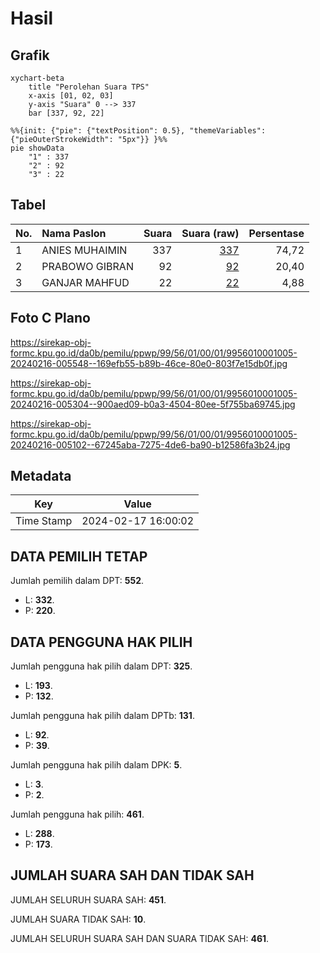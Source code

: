 # Hasil

## Grafik

```mermaid
xychart-beta
    title "Perolehan Suara TPS"
    x-axis [01, 02, 03]
    y-axis "Suara" 0 --> 337
    bar [337, 92, 22]
```

```mermaid
%%{init: {"pie": {"textPosition": 0.5}, "themeVariables": {"pieOuterStrokeWidth": "5px"}} }%%
pie showData
    "1" : 337
    "2" : 92
    "3" : 22
```

## Tabel

| No. | Nama Paslon    | Suara | Suara (raw) | Persentase |
|:--- |:-------------- | -----:| -----------:| ----------:|
| 1   | ANIES MUHAIMIN | 337   | [337][p-1]  | 74,72      |
| 2   | PRABOWO GIBRAN | 92    | [92][p-2]   | 20,40      |
| 3   | GANJAR MAHFUD  | 22    | [22][p-3]   | 4,88       |


[p-1]: https://github.com/gigit-pemilu/pemilu-2024-99-luar-negeri/blob/main/pilpres/hitung-suara/sub/99-luar-negeri/sub/56-kairo-mesir/sub/01-kairo-mesir/sub/0001-kairo-mesir/sub/005-tps-004/sub/paslon-1.txt
[p-2]: https://github.com/gigit-pemilu/pemilu-2024-99-luar-negeri/blob/main/pilpres/hitung-suara/sub/99-luar-negeri/sub/56-kairo-mesir/sub/01-kairo-mesir/sub/0001-kairo-mesir/sub/005-tps-004/sub/paslon-2.txt
[p-3]: https://github.com/gigit-pemilu/pemilu-2024-99-luar-negeri/blob/main/pilpres/hitung-suara/sub/99-luar-negeri/sub/56-kairo-mesir/sub/01-kairo-mesir/sub/0001-kairo-mesir/sub/005-tps-004/sub/paslon-3.txt

## Foto C Plano

https://sirekap-obj-formc.kpu.go.id/da0b/pemilu/ppwp/99/56/01/00/01/9956010001005-20240216-005548--169efb55-b89b-46ce-80e0-803f7e15db0f.jpg

https://sirekap-obj-formc.kpu.go.id/da0b/pemilu/ppwp/99/56/01/00/01/9956010001005-20240216-005304--900aed09-b0a3-4504-80ee-5f755ba69745.jpg

https://sirekap-obj-formc.kpu.go.id/da0b/pemilu/ppwp/99/56/01/00/01/9956010001005-20240216-005102--67245aba-7275-4de6-ba90-b12586fa3b24.jpg


## Metadata

| Key        | Value               |
| ---------- | ------------------- |
| Time Stamp | 2024-02-17 16:00:02 |


## DATA PEMILIH TETAP

Jumlah pemilih dalam DPT: **552**.
 * L: **332**.
 * P: **220**.

## DATA PENGGUNA HAK PILIH

Jumlah pengguna hak pilih dalam DPT: **325**.
 * L: **193**.
 * P: **132**.

Jumlah pengguna hak pilih dalam DPTb: **131**.
 * L: **92**.
 * P: **39**.

Jumlah pengguna hak pilih dalam DPK: **5**.
 * L: **3**.
 * P: **2**.

Jumlah pengguna hak pilih: **461**.
 * L: **288**.
 * P: **173**.

## JUMLAH SUARA SAH DAN TIDAK SAH

JUMLAH SELURUH SUARA SAH: **451**.

JUMLAH SUARA TIDAK SAH: **10**.

JUMLAH SELURUH SUARA SAH DAN SUARA TIDAK SAH: **461**.


